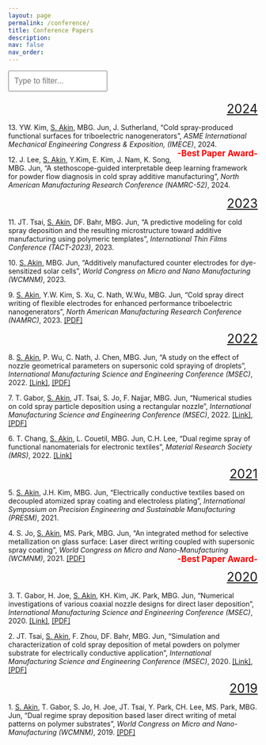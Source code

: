 ```yaml
---
layout: page
permalink: /conference/
title: Conference Papers
description: 
nav: false
nav_order: 
---
```

<!-- _pages/conference.md -->

<!-- Type-to-Filter Bar at the top -->
<input type="text" id="filterInput" placeholder="Type to filter..." style="width: 200px; padding: 10px; margin-bottom: 20px; font-size: 16px; display: block;">

<style>
  .year {
    text-align: right;
    font-size: 1.8em;
    margin-bottom: 5px;
    text-decoration: underline;
  }
</style>

<!-- Wrap ALL CONTENT inside pubList -->
<div id="pubList">

<div style="text-align: right;">
  <span class="year">2024</span>
</div>

<p>13. YW. Kim, <u>S. Akin</u>, MBG. Jun, J. Sutherland, “Cold spray-produced functional surfaces for triboelectric nanogenerators”, <i>ASME International Mechanical Engineering Congress & Exposition, (IMECE)</i>, 2024. <span style="float: right; font-size: 17px; color: red; font-weight: bold;">-Best Paper Award-</span></p>

<p>12. J. Lee, <u>S. Akin</u>, Y.Kim, E. Kim, J. Nam, K. Song, MBG. Jun, “A stethoscope-guided interpretable deep learning framework for powder flow diagnosis in cold spray additive manufacturing”, <i>North American Manufacturing Research Conference (NAMRC-52)</i>, 2024.</p>

<div style="text-align: right;">
  <span class="year">2023</span>
</div>

<p>11. JT. Tsai, <u>S. Akin</u>, DF. Bahr, MBG. Jun, “A predictive modeling for cold spray deposition and the resulting microstructure toward additive manufacturing using polymeric templates”, <i>International Thin Films Conference (TACT-2023)</i>, 2023.</p>

<p>10. <u>S. Akin</u>, MBG. Jun, “Additively manufactured counter electrodes for dye-sensitized solar cells”, <i>World Congress on Micro and Nano Manufacturing (WCMNM)</i>, 2023.</p>

<p>9. <u>S. Akin</u>, Y.W. Kim, S. Xu, C. Nath, W.Wu, MBG. Jun, “Cold spray direct writing of flexible electrodes for enhanced performance triboelectric nanogenerators”, <i>North American Manufacturing Research Conference (NAMRC)</i>, 2023. <span style="font-size: 14px;"> <a href="https://semi-lab.github.io/assets/pdf/JMP_1.pdf">[PDF]</a></span></p>

<div style="text-align: right;">
  <span class="year">2022</span>
</div>

<p>8. <u>S. Akin</u>, P. Wu, C. Nath, J. Chen, MBG. Jun, “A study on the effect of nozzle geometrical parameters on supersonic cold spraying of droplets”, <i>International Manufacturing Science and Engineering Conference (MSEC)</i>, 2022. <a href="https://asmedigitalcollection.asme.org/MSEC/proceedings-abstract/MSEC2022/85802/V001T07A019/1146883">[Link]</a>, <a href="https://semi-lab.github.io/assets/pdf/MSEC1.pdf">[PDF]</a></p>

<p>7. T. Gabor, <u>S. Akin</u>, JT. Tsai, S. Jo, F. Najjar, MBG. Jun, “Numerical studies on cold spray particle deposition using a rectangular nozzle”, <i>International Manufacturing Science and Engineering Conference (MSEC)</i>, 2022. <a href="https://asmedigitalcollection.asme.org/MSEC/proceedings/MSEC2022/85802/V001T01A029/1146942">[Link]</a>, <a href="https://semi-lab.github.io/assets/pdf/MSEC_2.pdf">[PDF]</a></p>

<p>6. T. Chang, <u>S. Akin</u>, L. Couetil, MBG. Jun, C.H. Lee, “Dual regime spray of functional nanomaterials for electronic textiles”, <i>Material Research Society (MRS)</i>, 2022. <a href="https://www.mrs.org/meetings-events/presentation/2022_mrs_spring_meeting/2022_mrs_spring_meeting-3670815">[Link]</a></p>

<div style="text-align: right;">
  <span class="year">2021</span>
</div>

<p>5. <u>S. Akin</u>, J.H. Kim, MBG. Jun, “Electrically conductive textiles based on decoupled atomized spray coating and electroless plating”, <i>International Symposium on Precision Engineering and Sustainable Manufacturing (PRESM)</i>, 2021.</p>

<p>4. S. Jo, <u>S. Akin</u>, MS. Park, MBG. Jun, “An integrated method for selective metallization on glass surface: Laser direct writing coupled with supersonic spray coating”, <i>World Congress on Micro and Nano-Manufacturing (WCMNM)</i>, 2021. <a href="https://semi-lab.github.io/assets/pdf/WCMNM_2021.pdf">[PDF]</a> <span style="float: right; font-size: 17px; color: red; font-weight: bold;">-Best Paper Award-</span></p>

<div style="text-align: right;">
  <span class="year">2020</span>
</div>

<p>3. T. Gabor, H. Joe, <u>S. Akin</u>, KH. Kim, JK. Park, MBG. Jun, “Numerical investigations of various coaxial nozzle designs for direct laser deposition”, <i>International Manufacturing Science and Engineering Conference (MSEC)</i>, 2020. <a href="https://asmedigitalcollection.asme.org/MSEC/proceedings-abstract/MSEC2020/84263/V002T06A025/1095659">[Link]</a>, <a href="https://semi-lab.github.io/assets/pdf/MSEC_2020.pdf">[PDF]</a></p>

<p>2. JT. Tsai, <u>S. Akin</u>, F. Zhou, DF. Bahr, MBG. Jun, “Simulation and characterization of cold spray deposition of metal powders on polymer substrate for electrically conductive application”, <i>International Manufacturing Science and Engineering Conference (MSEC)</i>, 2020. <a href="https://asmedigitalcollection.asme.org/MSEC/proceedings-abstract/MSEC2020/84263/V002T06A026/1095668">[Link]</a>, <a href="https://semi-lab.github.io/assets/pdf/MSEC_3.pdf">[PDF]</a></p>

<div style="text-align: right;">
  <span class="year">2019</span>
</div>

<p>1. <u>S. Akin</u>, T. Gabor, S. Jo, H. Joe, JT. Tsai, Y. Park, CH. Lee, MS. Park, MBG. Jun, “Dual regime spray deposition based laser direct writing of metal patterns on polymer substrates”, <i>World Congress on Micro and Nano-Manufacturing (WCMNM)</i>, 2019. <a href="https://semi-lab.github.io/assets/pdf/WCMNM_2019.pdf">[PDF]</a></p>

</div> <!-- End of pubList -->

<!-- JavaScript for Filtering -->
<script>
document.addEventListener('DOMContentLoaded', function () {
  const filterInput = document.getElementById('filterInput');
  const pubList = document.getElementById('pubList');

  filterInput.addEventListener('keyup', function() {
    const filter = filterInput.value.toLowerCase();
    const items = pubList.querySelectorAll('p, div.year');

    items.forEach(function(item) {
      const text = item.textContent || item.innerText;
      if (text.toLowerCase().includes(filter)) {
        item.style.display = '';
      } else {
        item.style.display = 'none';
      }
    });
  });
});
</script>